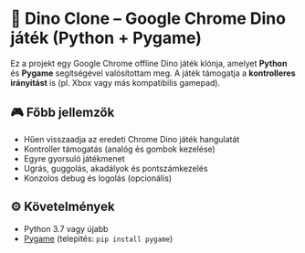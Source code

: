 # 🦖 Dino Clone – Google Chrome Dino játék (Python + Pygame)

Ez a projekt egy Google Chrome offline Dino játék klónja, amelyet **Python** és **Pygame** segítségével valósítottam meg. A játék támogatja a **kontrolleres irányítást** is (pl. Xbox vagy más kompatibilis gamepad).

## 🎮 Főbb jellemzők

- Hűen visszaadja az eredeti Chrome Dino játék hangulatát
- Kontroller támogatás (analóg és gombok kezelése)
- Egyre gyorsuló játékmenet
- Ugrás, guggolás, akadályok és pontszámkezelés
- Konzolos debug és logolás (opcionális)

## ⚙️ Követelmények

- Python 3.7 vagy újabb
- [Pygame](https://www.pygame.org/) (telepítés: `pip install pygame`)
